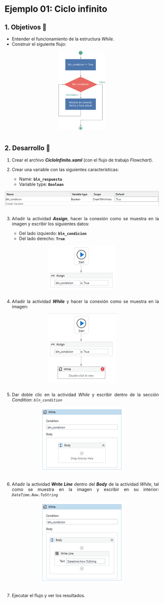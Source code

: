 # Ejemplo 01: Ciclo infinito

<div style="text-align: justify;">

## 1. Objetivos :dart:

- Entender el funcionamiento de la estructura *While*.
- Construir el siguiente flujo:

<div align="center">

<img src="assets/image0.png" align="center" width="30%">

</div>

<br>

## 2. Desarrollo :hammer:

1. Crear el archivo ***CicloInfinito.xaml*** (con el flujo de trabajo *Flowchart*).

2. Crear una variable con las siguientes características:

    - Name: **`bln_respuesta`**
    - Variable type: **`Boolean`**

<div align="center">

<img src="assets/image02.png" align="center">

</div>

<br>

3. Añadir la actividad ***Assign***, hacer la conexión como se muestra en la imagen y escribir los siguientes datos:

    - Del lado izquierdo: **`bln_condicion`**
    - Del lado derecho: **`True`**

<div align="center">

<img src="assets/image03.png" align="center">

</div>

<br>

4. Añadir la actividad ***While*** y hacer la conexión como se muestra en la imagen:

<div align="center">

<img src="assets/image04.png" align="center">

</div>

<br>

5. Dar doble clic en la actividad *While* y escribir dentro de la sección *Condition*: *`bln_condition`*

<div align="center">

<img src="assets/image05.png" align="center">

</div>

<br>

6. Añadir la actividad ***Write Line*** dentro del ***Body*** de la actividad *While*, tal como se muestra en la imagen y escribir en su interior: *`DateTime.Now.ToString`*

<div align="center">

<img src="assets/image06.png" align="center">

</div>

<br>

7. Ejecutar el flujo y ver los resultados.

</div>